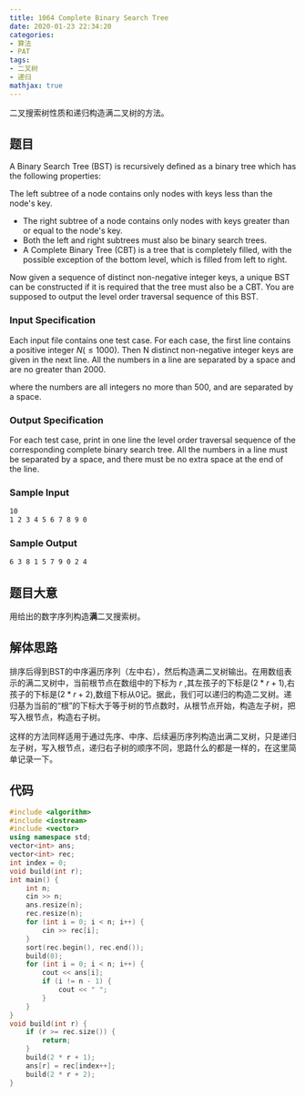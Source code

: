 ```yaml
---
title: 1064 Complete Binary Search Tree
date: 2020-01-23 22:34:20
categories: 
- 算法
- PAT
tags: 
- 二叉树
- 递归
mathjax: true
---
```


二叉搜索树性质和递归构造满二叉树的方法。

## 题目

A Binary Search Tree (BST) is recursively defined as a binary tree which has the following properties:

The left subtree of a node contains only nodes with keys less than the node's key.

* The right subtree of a node contains only nodes with keys greater than or equal to the node's key.
* Both the left and right subtrees must also be binary search trees.
* A Complete Binary Tree (CBT) is a tree that is completely filled, with the possible exception of the bottom level, which is filled from left to right.

Now given a sequence of distinct non-negative integer keys, a unique BST can be constructed if it is required that the tree must also be a CBT. You are supposed to output the level order traversal sequence of this BST.

### Input Specification

Each input file contains one test case. For each case, the first line contains a positive integer $N (≤1000)$. Then N distinct non-negative integer keys are given in the next line. All the numbers in a line are separated by a space and are no greater than 2000.

where the numbers are all integers no more than 500, and are separated by a space.

### Output Specification

For each test case, print in one line the level order traversal sequence of the corresponding complete binary search tree. All the numbers in a line must be separated by a space, and there must be no extra space at the end of the line.

### Sample Input

```bash
10
1 2 3 4 5 6 7 8 9 0
```

### Sample Output

```bash
6 3 8 1 5 7 9 0 2 4
```

## 题目大意

用给出的数字序列构造**满**二叉搜索树。

## 解体思路

排序后得到BST的中序遍历序列（左中右），然后构造满二叉树输出。在用数组表示的满二叉树中，当前根节点在数组中的下标为 $r$ ,其左孩子的下标是$(2*r+1)$,右孩子的下标是$(2*r+2)$,数组下标从0记。据此，我们可以递归的构造二叉树。递归基为当前的“根”的下标大于等于树的节点数时，从根节点开始，构造左子树，把写入根节点，构造右子树。

这样的方法同样适用于通过先序、中序、后续遍历序列构造出满二叉树，只是递归左子树，写入根节点，递归右子树的顺序不同，思路什么的都是一样的，在这里简单记录一下。

## 代码

```c++
#include <algorithm>
#include <iostream>
#include <vector>
using namespace std;
vector<int> ans;
vector<int> rec;
int index = 0;
void build(int r);
int main() {
    int n;
    cin >> n;
    ans.resize(n);
    rec.resize(n);
    for (int i = 0; i < n; i++) {
        cin >> rec[i];
    }
    sort(rec.begin(), rec.end());
    build(0);
    for (int i = 0; i < n; i++) {
        cout << ans[i];
        if (i != n - 1) {
            cout << " ";
        }
    }
}
void build(int r) {
    if (r >= rec.size()) {
        return;
    }
    build(2 * r + 1);
    ans[r] = rec[index++];
    build(2 * r + 2);
}
```
